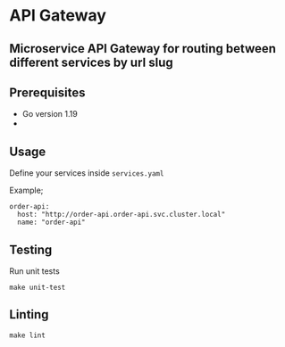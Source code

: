 # API Gateway

## Microservice API Gateway for routing between different services by url slug

## Prerequisites

- Go version 1.19
-

## Usage

Define your services inside `services.yaml`

Example;

```
order-api:
  host: "http://order-api.order-api.svc.cluster.local"
  name: "order-api"
```

## Testing

Run unit tests

```
make unit-test
```

## Linting

```
make lint
```
